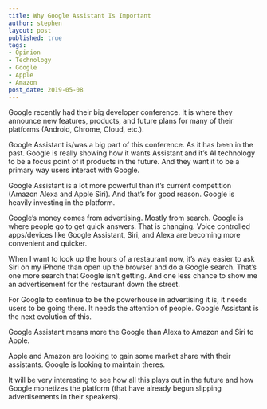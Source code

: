 ```yaml
---
title: Why Google Assistant Is Important
author: stephen
layout: post
published: true
tags:
- Opinion
- Technology
- Google
- Apple
- Amazon
post_date: 2019-05-08
---
```

Google recently had their big developer conference. It is where they announce new features, products, and future plans for many of their platforms (Android, Chrome, Cloud, etc.).

Google Assistant is/was a big part of this conference. As it has been in the past. Google is really showing how it wants Assistant and it’s AI technology to be a focus point of it products in the future. And they want it to be a primary way users interact with Google.

Google Assistant is a lot more powerful than it’s current competition (Amazon Alexa and Apple Siri). And that’s for good reason. Google is heavily investing in the platform.

Google’s money comes from advertising. Mostly from search. Google is where people go to get quick answers. That is changing. Voice controlled apps/devices like Google Assistant, Siri, and Alexa are becoming more convenient and quicker.

When I want to look up the hours of a restaurant now, it’s way easier to ask Siri on my iPhone than open up the browser and do a Google search. That’s one more search that Google isn’t getting. And one less chance to show me an advertisement for the restaurant down the street.  

For Google to continue to be the powerhouse in advertising it is, it needs users to be going there. It needs the attention of people. Google Assistant is the next evolution of this.

Google Assistant means more the Google than Alexa to Amazon and Siri to Apple.

Apple and Amazon are looking to gain some market share with their assistants. Google is looking to maintain theres.

It will be very interesting to see how all this plays out in the future and how Google monetizes the platform (that have already begun slipping advertisements in their speakers).
